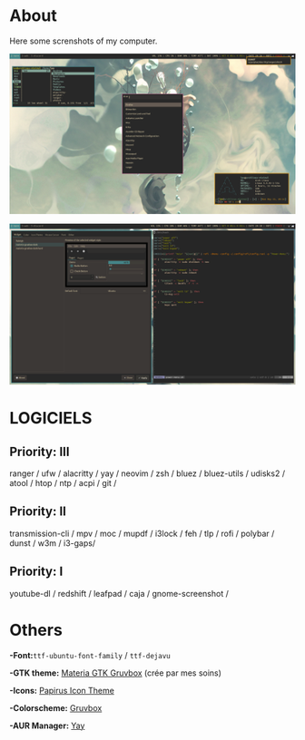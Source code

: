 # About
Here some screnshots of my computer.

![Screenshot-1](/Screenshot/screenshot-1.png)

![Screenshot-2](/Screenshot/screenshot-2.png)

# LOGICIELS
## Priority: III
ranger / ufw / alacritty / yay / neovim / zsh / bluez / bluez-utils / udisks2 / atool / htop / ntp / acpi / git /

## Priority: II
transmission-cli / mpv / moc / mupdf / i3lock / feh / tlp / rofi / polybar / dunst / w3m / i3-gaps/

## Priority: I
youtube-dl / redshift / leafpad / caja / gnome-screenshot /

# Others
**-Font:**`ttf-ubuntu-font-family` / `ttf-dejavu`

**-GTK theme:** [Materia GTK Gruvbox](https://github.com/Kani-dev/Materia-gtk-gruvbox) (crée par mes soins)

**-Icons:** [Papirus Icon Theme](https://github.com/PapirusDevelopmentTeam/papirus-icon-theme/) 

**-Colorscheme:** [Gruvbox](https://github.com/morhetz/gruvbox-contrib)

**-AUR Manager:** [Yay](https://github.com/Jguer/yay)
